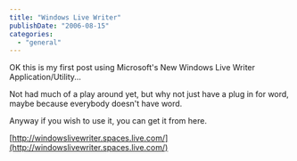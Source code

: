```yaml
---
title: "Windows Live Writer"
publishDate: "2006-08-15"
categories: 
  - "general"
---
```


OK this is my first post using Microsoft's New Windows Live Writer Application/Utility...

Not had much of a play around yet, but why not just have a plug in for word, maybe because everybody doesn't have word.

Anyway if you wish to use it, you can get it from here.

[http://windowslivewriter.spaces.live.com/](http://windowslivewriter.spaces.live.com/)
